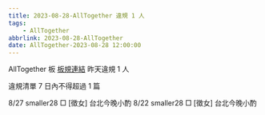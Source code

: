 ```yaml
---
title: 2023-08-28-AllTogether 違規 1 人
tags:
    - AllTogether
abbrlink: 2023-08-28-AllTogether
date: AllTogether-2023-08-28 12:00:00
---
```

AllTogether 板 [板規連結](https://www.ptt.cc/bbs/AllTogether/M.1643211430.A.5FB.html)
昨天違規 1 人
<!-- more -->

違規清單
7 日內不得超過 1 篇

8/27 smaller28 □ [徵女] 台北今晚小酌
8/22 smaller28 □ [徵女] 台北今晚小酌